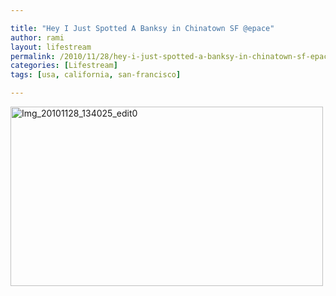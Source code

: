 ```yaml
---

title: "Hey I Just Spotted A Banksy in Chinatown SF @epace"
author: rami
layout: lifestream 
permalink: /2010/11/28/hey-i-just-spotted-a-banksy-in-chinatown-sf-epace/
categories: [Lifestream]
tags: [usa, california, san-francisco]

---
```


<div class='p_embed p_image_embed'>
  <a href="http://139.59.20.41/wp-content/uploads/2011/12/img_20101128_134025_edit0.jpg"><img alt="Img_20101128_134025_edit0" height="287" src="http://139.59.20.41/wp-content/uploads/2011/12/img_20101128_134025_edit0.jpg?w=300" width="500" /></a>
</div>
